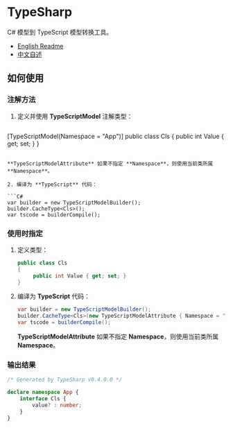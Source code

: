 # TypeSharp

C# 模型到 TypeScript 模型转换工具。

- [English Readme](https://github.com/zmjack/TypeSharp/blob/master/README.md)
- [中文自述](https://github.com/zmjack/TypeSharp/blob/master/README%20-%20CN.md)



## 如何使用

### 注解方法

1. 定义并使用 **TypeScriptModel** 注解类型：

   ```C#
[TypeScriptModel(Namespace = "App")]
public class Cls
{
        public int Value { get; set; }
}
   ```
   
   **TypeScriptModelAttribute** 如果不指定 **Namespace**，则使用当前类所属 **Namespace**。
   
2. 编译为 **TypeScript** 代码：

   ```C#
   var builder = new TypeScriptModelBuilder();
   builder.CacheType<Cls>();
   var tscode = builderCompile();
   ```

   

### 使用时指定

1. 定义类型：

   ```C#
   public class Cls
   {
        public int Value { get; set; }
   }
   ```

2. 编译为 **TypeScript** 代码：

   ```C#
   var builder = new TypeScriptModelBuilder();
   builder.CacheType<Cls>(new TypeScriptModelAttribute { Namespace = "App" });
   var tscode = builderCompile();
   ```

   **TypeScriptModelAttribute** 如果不指定 **Namespace**，则使用当前类所属 **Namespace**。



### 输出结果

```typescript
/* Generated by TypeSharp v0.4.0.0 */

declare namespace App {
    interface Cls {
        value? : number;
    }
}
```

